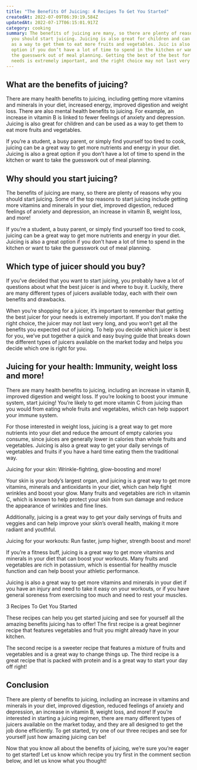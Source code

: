 ```yaml
---
title: "The Benefits Of Juicing: 4 Recipes To Get You Started"
createdAt: 2022-07-09T06:39:19.584Z
updatedAt: 2022-07-17T06:15:01.917Z
category: cooking
summary: The benefits of juicing are many, so there are plenty of reasons why
  you should start juicing. Juicing is also great for children and can be used
  as a way to get them to eat more fruits and vegetables. Juic is also a great
  option if you don’t have a lot of time to spend in the kitchen or want to take
  the guesswork out of meal planning. Getting the best of the best for your
  needs is extremely important, and the right choice may not last very long.
---
```


## What are the benefits of juicing?

There are many health benefits to juicing, including getting more vitamins and minerals in your diet, increased energy, improved digestion and weight loss. There are also mental health benefits to juicing. For example, an increase in vitamin B is linked to fewer feelings of anxiety and depression. Juicing is also great for children and can be used as a way to get them to eat more fruits and vegetables.

If you’re a student, a busy parent, or simply find yourself too tired to cook, juicing can be a great way to get more nutrients and energy in your diet. Juicing is also a great option if you don’t have a lot of time to spend in the kitchen or want to take the guesswork out of meal planning. 


## Why should you start juicing?

The benefits of juicing are many, so there are plenty of reasons why you should start juicing. Some of the top reasons to start juicing include getting more vitamins and minerals in your diet, improved digestion, reduced feelings of anxiety and depression, an increase in vitamin B, weight loss, and more!

If you’re a student, a busy parent, or simply find yourself too tired to cook, juicing can be a great way to get more nutrients and energy in your diet. Juicing is also a great option if you don’t have a lot of time to spend in the kitchen or want to take the guesswork out of meal planning. 

 ## Which type of juicer should you buy?

If you’ve decided that you want to start juicing, you probably have a lot of questions about what the best juicer is and where to buy it. Luckily, there are many different types of juicers available today, each with their own benefits and drawbacks.

When you’re shopping for a juicer, it’s important to remember that getting the best juicer for your needs is extremely important. If you don’t make the right choice, the juicer may not last very long, and you won’t get all the benefits you expected out of juicing. To help you decide which juicer is best for you, we’ve put together a quick and easy buying guide that breaks down the different types of juicers available on the market today and helps you decide which one is right for you. 


## Juicing for your health: Immunity, weight loss and more!

There are many health benefits to juicing, including an increase in vitamin B, improved digestion and weight loss. If you’re looking to boost your immune system, start juicing! You’re likely to get more vitamin C from juicing than you would from eating whole fruits and vegetables, which can help support your immune system.

For those interested in weight loss, juicing is a great way to get more nutrients into your diet and reduce the amount of empty calories you consume, since juices are generally lower in calories than whole fruits and vegetables. Juicing is also a great way to get your daily servings of vegetables and fruits if you have a hard time eating them the traditional way.

  Juicing for your skin: Wrinkle-fighting, glow-boosting and more!

Your skin is your body’s largest organ, and juicing is a great way to get more vitamins, minerals and antioxidants in your diet, which can help fight wrinkles and boost your glow. Many fruits and vegetables are rich in vitamin C, which is known to help protect your skin from sun damage and reduce the appearance of wrinkles and fine lines.

Additionally, juicing is a great way to get your daily servings of fruits and veggies and can help improve your skin’s overall health, making it more radiant and youthful. 

  Juicing for your workouts: Run faster, jump higher, strength boost and more!

If you’re a fitness buff, juicing is a great way to get more vitamins and minerals in your diet that can boost your workouts. Many fruits and vegetables are rich in potassium, which is essential for healthy muscle function and can help boost your athletic performance.

Juicing is also a great way to get more vitamins and minerals in your diet if you have an injury and need to take it easy on your workouts, or if you have general soreness from exercising too much and need to rest your muscles. 

  3 Recipes To Get You Started

These recipes can help you get started juicing and see for yourself all the amazing benefits juicing has to offer! The first recipe is a great beginner recipe that features vegetables and fruit you might already have in your kitchen.

The second recipe is a sweeter recipe that features a mixture of fruits and vegetables and is a great way to change things up. The third recipe is a great recipe that is packed with protein and is a great way to start your day off right! 

 ## Conclusion

There are plenty of benefits to juicing, including an increase in vitamins and minerals in your diet, improved digestion, reduced feelings of anxiety and depression, an increase in vitamin B, weight loss, and more! If you’re interested in starting a juicing regimen, there are many different types of juicers available on the market today, and they are all designed to get the job done efficiently. To get started, try one of our three recipes and see for yourself just how amazing juicing can be!

Now that you know all about the benefits of juicing, we’re sure you’re eager to get started! Let us know which recipe you try first in the comment section below, and let us know what you thought!
